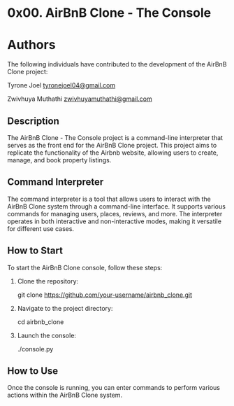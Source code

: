 # 0x00. AirBnB Clone - The Console

# Authors

The following individuals have contributed to the development of the AirBnB Clone project:

Tyrone Joel <tyronejoel04@gmail.com>

Zwivhuya Muthathi <zwivhuyamuthathi@gmail.com>

## Description

The AirBnB Clone - The Console project is a command-line interpreter that serves as the front end for the AirBnB Clone project. This project aims to replicate the functionality of the Airbnb website, allowing users to create, manage, and book property listings.

## Command Interpreter

The command interpreter is a tool that allows users to interact with the AirBnB Clone system through a command-line interface. It supports various commands for managing users, places, reviews, and more. The interpreter operates in both interactive and non-interactive modes, making it versatile for different use cases.

## How to Start

To start the AirBnB Clone console, follow these steps:

1. Clone the repository:

    git clone https://github.com/your-username/airbnb_clone.git 


2. Navigate to the project directory:
   
    cd airbnb_clone 
   
3. Launch the console:

    ./console.py

## How to Use

Once the console is running, you can enter commands to perform various actions within the AirBnB Clone system.
